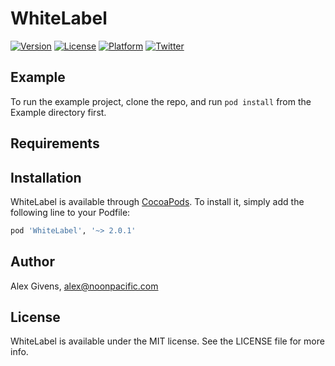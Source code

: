 # WhiteLabel

<!--[![CI Status](http://img.shields.io/travis/Alexander Givens/WhiteLabel.svg?style=flat)](https://travis-ci.org/Alexander Givens/WhiteLabel)-->
[![Version](https://img.shields.io/cocoapods/v/WhiteLabel.svg?style=flat)](http://cocoapods.org/pods/WhiteLabel)
[![License](https://img.shields.io/cocoapods/l/WhiteLabel.svg?style=flat)](http://cocoapods.org/pods/WhiteLabel)
[![Platform](https://img.shields.io/cocoapods/p/WhiteLabel.svg?style=flat)](http://cocoapods.org/pods/WhiteLabel)
[![Twitter](https://img.shields.io/badge/twitter-%40WhiteLabelCool-blue.svg)](http://twitter.com/WhiteLabelCool)

## Example

To run the example project, clone the repo, and run `pod install` from the Example directory first.

## Requirements

## Installation

WhiteLabel is available through [CocoaPods](http://cocoapods.org). To install
it, simply add the following line to your Podfile:

```ruby
pod 'WhiteLabel', '~> 2.0.1'
```

## Author

Alex Givens, alex@noonpacific.com

## License

WhiteLabel is available under the MIT license. See the LICENSE file for more info.
